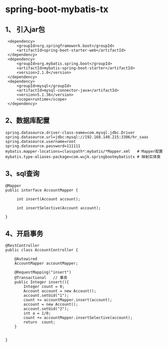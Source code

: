 # **spring-boot-mybatis-tx**

1、 引入jar包
-
     <dependency>
         <groupId>org.springframework.boot</groupId>
         <artifactId>spring-boot-starter-web</artifactId>
     </dependency>
     <dependency>
         <groupId>org.mybatis.spring.boot</groupId>
         <artifactId>mybatis-spring-boot-starter</artifactId>
         <version>2.1.0</version>
     </dependency>
     <dependency>
         <groupId>mysql</groupId>
         <artifactId>mysql-connector-java</artifactId>
         <version>5.1.36</version>
         <scope>runtime</scope>
     </dependency>
    
2、数据库配置
-
    spring.datasource.driver-class-name=com.mysql.jdbc.Driver
    spring.datasource.url=jdbc:mysql://192.168.140.215:3306/hr_saas
    spring.datasource.username=root
    spring.datasource.password=111111
    mybatis.mapper-locations=classpath*:mybatis/*Mapper.xml   # Mapper配置
    mybatis.type-aliases-package=com.wujk.springbootmybatistx # 映射实体类
    
3、sql查询
-
    @Mapper
    public interface AccountMapper {
    
         int insert(Account account);
    
         int insertSelective(Account account);
    
    }
    
4、开启事务
-
    @RestController
    public class AccountController {
    
        @Autowired
        AccountMapper accountMapper;
    
        @RequestMapping("insert")
        @Transactional   // 事务
        public Integer insert(){
            Integer count = 0;
            Account account = new Account();
            account.setUid("1");
            count += accountMapper.insert(account);
            account = new Account();
            account.setUid("2");
            int a = 1/0;
            count += accountMapper.insertSelective(account);
            return  count;
        }
    
    
    }